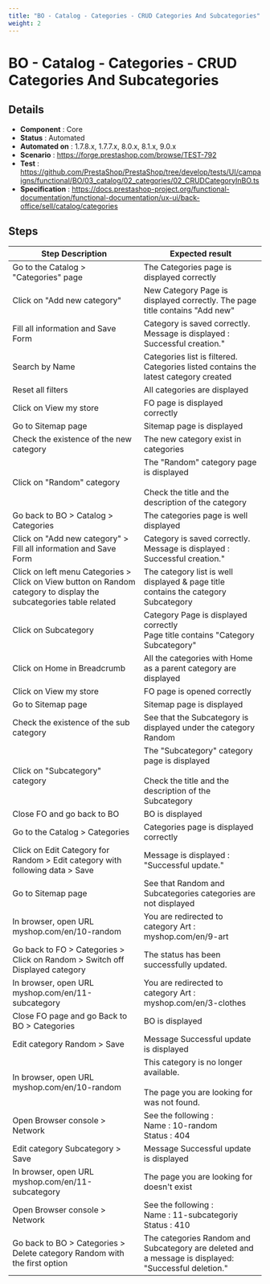 ```yaml
---
title: "BO - Catalog - Categories - CRUD Categories And Subcategories"
weight: 2
---
```


# BO - Catalog - Categories - CRUD Categories And Subcategories
## Details
* **Component** : Core
* **Status** : Automated
* **Automated on** : 1.7.8.x, 1.7.7.x, 8.0.x, 8.1.x, 9.0.x
* **Scenario** : https://forge.prestashop.com/browse/TEST-792
* **Test** : https://github.com/PrestaShop/PrestaShop/tree/develop/tests/UI/campaigns/functional/BO/03_catalog/02_categories/02_CRUDCategoryInBO.ts
* **Specification** : https://docs.prestashop-project.org/functional-documentation/functional-documentation/ux-ui/back-office/sell/catalog/categories

## Steps
| Step Description | Expected result |
| ----- | ----- |
| Go to the Catalog > "Categories" page | The Categories page is displayed correctly |
| Click on "Add new category" | New Category Page is displayed correctly. The page title contains "Add new" |
| Fill all information and Save Form | Category is saved correctly. Message is displayed : Successful creation." |
| Search by Name | Categories list is filtered. Categories listed contains the latest category created |
| Reset all filters | All categories are displayed |
| Click on View my store | FO page is displayed correctly |
| Go to Sitemap page | Sitemap page is displayed |
| Check the existence of the new category | The new category exist in categories |
| Click on "Random" category | The "Random" category page is displayed<br><br>Check the title and the description of the category |
| Go back to BO > Catalog > Categories | The categories page is well displayed |
| Click on "Add new category" > Fill all information and Save Form | Category is saved correctly. Message is displayed : Successful creation." |
| Click on left menu Categories > Click on View button on Random category to display the subcategories table related | The category list is well displayed & page title contains the category Subcategory |
| Click on Subcategory | Category Page is displayed correctly<br>Page title contains "Category Subcategory" |
| Click on Home in Breadcrumb | All the categories with Home as a parent category are displayed |
| Click on View my store | FO page is opened correctly |
| Go to Sitemap page | Sitemap page is displayed |
| Check the existence of the sub category | See that the Subcategory is displayed under the category Random |
| Click on "Subcategory" category | The "Subcategory" category page is displayed<br><br>Check the title and the description of the Subcategory |
| Close FO and go back to BO | BO is displayed |
| Go to the Catalog > Categories | Categories page is displayed correctly |
| Click on Edit Category for Random > Edit category with following data > Save | Message is displayed : "Successful update." |
| Go to Sitemap page | See that Random and Subcategories categories are not displayed |
| In browser, open URL myshop.com/en/10-random | You are redirected to category Art : myshop.com/en/9-art |
| Go back to FO > Categories > Click on Random > Switch off Displayed category | The status has been successfully updated. |
| In browser, open URL myshop.com/en/11-subcategory | You are redirected to category Art : myshop.com/en/3-clothes |
| Close FO page and go Back to BO > Categories | BO is displayed |
| Edit category Random > Save | Message Successful update is displayed |
| In browser, open URL myshop.com/en/10-random | This category is no longer available.<br><br>The page you are looking for was not found. |
| Open Browser console > Network | See the following :<br>Name : 10-random<br>Status : 404 |
| Edit category Subcategory > Save | Message Successful update is displayed |
| In browser, open URL myshop.com/en/11-subcategory | The page you are looking for doesn't exist |
| Open Browser console > Network | See the following :<br>Name : 11-subcategoriy<br>Status : 410 |
| Go back to BO > Categories > Delete category Random with the first option | The categories Random and Subcategory are deleted and a message is displayed: "Successful deletion." |
